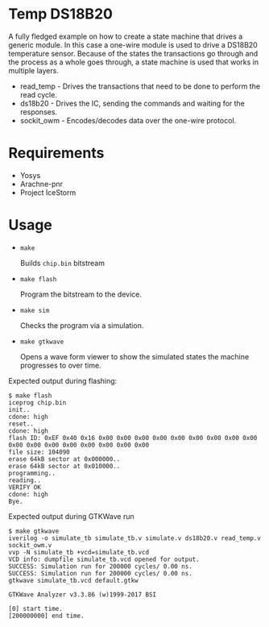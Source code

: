 
# Temp DS18B20

A fully fledged example on how to create a state machine that drives a generic module.
In this case a one-wire module is used to drive a DS18B20 temperature sensor.
Because of the states the transactions go through and the process as a whole goes through,
a state machine is used that works in multiple layers.

* read\_temp - Drives the transactions that need to be done to perform the read cycle.
* ds18b20 - Drives the IC, sending the commands and waiting for the responses.
* sockit_owm - Encodes/decodes data over the one-wire protocol.

# Requirements

* Yosys
* Arachne-pnr
* Project IceStorm

# Usage

* ```make```

    Builds ```chip.bin``` bitstream

* ```make flash```

    Program the bitstream to the device.

* ```make sim```

    Checks the program via a simulation.

* ```make gtkwave```

    Opens a wave form viewer to show the simulated states the machine progresses to over time.

Expected output during flashing:

```
$ make flash
iceprog chip.bin
init..
cdone: high
reset..
cdone: high
flash ID: 0xEF 0x40 0x16 0x00 0x00 0x00 0x00 0x00 0x00 0x00 0x00 0x00 0x00 0x00 0x00 0x00 0x00 0x00 0x00 0x00
file size: 104090
erase 64kB sector at 0x000000..
erase 64kB sector at 0x010000..
programming..
reading..
VERIFY OK
cdone: high
Bye.
```

Expected output during GTKWave run

```
$ make gtkwave
iverilog -o simulate_tb simulate_tb.v simulate.v ds18b20.v read_temp.v sockit_owm.v
vvp -N simulate_tb +vcd=simulate_tb.vcd
VCD info: dumpfile simulate_tb.vcd opened for output.
SUCCESS: Simulation run for 200000 cycles/ 0.00 ns.
SUCCESS: Simulation run for 200000 cycles/ 0.00 ns.
gtkwave simulate_tb.vcd default.gtkw

GTKWave Analyzer v3.3.86 (w)1999-2017 BSI

[0] start time.
[200000000] end time.
```
